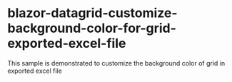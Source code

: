 # blazor-datagrid-customize-background-color-for-grid-exported-excel-file
This sample is demonstrated to customize the background color of grid in exported excel file
